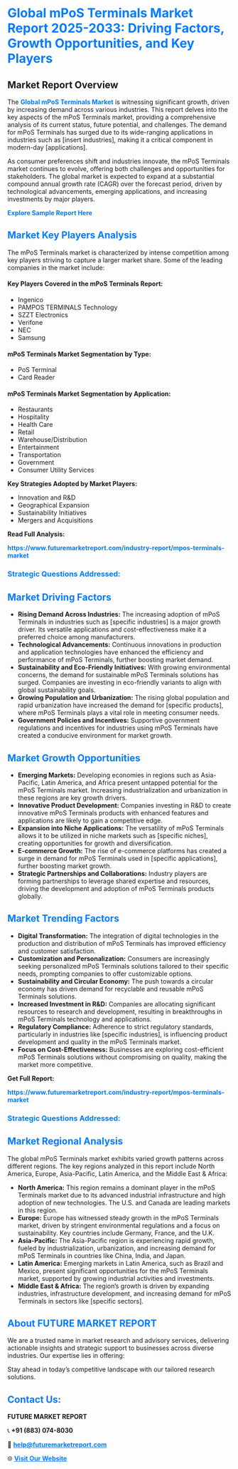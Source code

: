 <h1 style="color: #007BFF;">Global mPoS Terminals Market Report 2025-2033: Driving Factors, Growth Opportunities, and Key Players</h1>

<section id="overview">
<h2>Market Report Overview</h2>
<p>The <a href="https://www.futuremarketreport.com/industry-report/mpos-terminals-market" style="color: #007BFF; text-decoration: none;"><strong>Global mPoS Terminals Market</strong></a> is witnessing significant growth, driven by increasing demand across various industries. This report delves into the key aspects of the mPoS Terminals market, providing a comprehensive analysis of its current status, future potential, and challenges. The demand for mPoS Terminals has surged due to its wide-ranging applications in industries such as [insert industries], making it a critical component in modern-day [applications].</p>
<p>As consumer preferences shift and industries innovate, the mPoS Terminals market continues to evolve, offering both challenges and opportunities for stakeholders. The global market is expected to expand at a substantial compound annual growth rate (CAGR) over the forecast period, driven by technological advancements, emerging applications, and increasing investments by major players.</p>
</section>

<section id="overview">
<p><a href="https://www.futuremarketreport.com/request-sample/reportId=115182" style="color: #007BFF; text-decoration: none;"><strong>Explore Sample Report Here</strong></a></p>
</section>

<section id="key-players">
<h2 style="color: #007BFF;">Market Key Players Analysis</h2>
<p>The mPoS Terminals market is characterized by intense competition among key players striving to capture a larger market share. Some of the leading companies in the market include:</p>
<h4>Key Players Covered in the mPoS Terminals Report:</h4>
<ul><li>Ingenico</li><li>PAMPOS TERMINALS Technology</li><li>SZZT Electronics</li><li>Verifone</li><li>NEC</li><li>Samsung</li></ul>
<h4>mPoS Terminals Market Segmentation by Type:</h4>
<ul><li>PoS Terminal</li><li>Card Reader</li></ul>

<h4>mPoS Terminals Market Segmentation by Application:</h4>
<ul><li>Restaurants</li><li>Hospitality</li><li>Health Care</li><li>Retail</li><li>Warehouse/Distribution</li><li>Entertainment</li><li>Transportation</li><li>Government</li><li>Consumer Utility Services</li></ul>
<p><strong>Key Strategies Adopted by Market Players:</strong></p>
<ul>
<li>Innovation and R&D</li>
<li>Geographical Expansion</li>
<li>Sustainability Initiatives</li>
<li>Mergers and Acquisitions</li>
</ul>
</section>

<section>
<p><strong>Read Full Analysis: </strong></p><a href="https://www.futuremarketreport.com/industry-report/mpos-terminals-market" style="color: #007BFF; text-decoration: none;"><strong>https://www.futuremarketreport.com/industry-report/mpos-terminals-market</strong></a>
<h3 style="color: #007BFF;">Strategic Questions Addressed:</h3>
</section>

<section id="driving-factors">
<h2 style="color: #007BFF;">Market Driving Factors</h2>
<ul>
<li><strong>Rising Demand Across Industries:</strong> The increasing adoption of mPoS Terminals in industries such as [specific industries] is a major growth driver. Its versatile applications and cost-effectiveness make it a preferred choice among manufacturers.</li>
<li><strong>Technological Advancements:</strong> Continuous innovations in production and application technologies have enhanced the efficiency and performance of mPoS Terminals, further boosting market demand.</li>
<li><strong>Sustainability and Eco-Friendly Initiatives:</strong> With growing environmental concerns, the demand for sustainable mPoS Terminals solutions has surged. Companies are investing in eco-friendly variants to align with global sustainability goals.</li>
<li><strong>Growing Population and Urbanization:</strong> The rising global population and rapid urbanization have increased the demand for [specific products], where mPoS Terminals plays a vital role in meeting consumer needs.</li>
<li><strong>Government Policies and Incentives:</strong> Supportive government regulations and incentives for industries using mPoS Terminals have created a conducive environment for market growth.</li>
</ul>
</section>

<section id="growth-opportunities">
<h2 style="color: #007BFF;">Market Growth Opportunities</h2>
<ul>
<li><strong>Emerging Markets:</strong> Developing economies in regions such as Asia-Pacific, Latin America, and Africa present untapped potential for the mPoS Terminals market. Increasing industrialization and urbanization in these regions are key growth drivers.</li>
<li><strong>Innovative Product Development:</strong> Companies investing in R&D to create innovative mPoS Terminals products with enhanced features and applications are likely to gain a competitive edge.</li>
<li><strong>Expansion into Niche Applications:</strong> The versatility of mPoS Terminals allows it to be utilized in niche markets such as [specific niches], creating opportunities for growth and diversification.</li>
<li><strong>E-commerce Growth:</strong> The rise of e-commerce platforms has created a surge in demand for mPoS Terminals used in [specific applications], further boosting market growth.</li>
<li><strong>Strategic Partnerships and Collaborations:</strong> Industry players are forming partnerships to leverage shared expertise and resources, driving the development and adoption of mPoS Terminals products globally.</li>
</ul>
</section>

<section id="trending-factors">
<h2 style="color: #007BFF;">Market Trending Factors</h2>
<ul>
<li><strong>Digital Transformation:</strong> The integration of digital technologies in the production and distribution of mPoS Terminals has improved efficiency and customer satisfaction.</li>
<li><strong>Customization and Personalization:</strong> Consumers are increasingly seeking personalized mPoS Terminals solutions tailored to their specific needs, prompting companies to offer customizable options.</li>
<li><strong>Sustainability and Circular Economy:</strong> The push towards a circular economy has driven demand for recyclable and reusable mPoS Terminals solutions.</li>
<li><strong>Increased Investment in R&D:</strong> Companies are allocating significant resources to research and development, resulting in breakthroughs in mPoS Terminals technology and applications.</li>
<li><strong>Regulatory Compliance:</strong> Adherence to strict regulatory standards, particularly in industries like [specific industries], is influencing product development and quality in the mPoS Terminals market.</li>
<li><strong>Focus on Cost-Effectiveness:</strong> Businesses are exploring cost-efficient mPoS Terminals solutions without compromising on quality, making the market more competitive.</li>
</ul>
</section>

<section>
<p><strong>Get Full Report: </strong></p><a href="https://www.futuremarketreport.com/industry-report/mpos-terminals-market" style="color: #007BFF; text-decoration: none;"><strong>https://www.futuremarketreport.com/industry-report/mpos-terminals-market</strong></a>
<h3 style="color: #007BFF;">Strategic Questions Addressed:</h3>
</section>


<section id="regional-analysis">
<h2 style="color: #007BFF;">Market Regional Analysis</h2>
<p>The global mPoS Terminals market exhibits varied growth patterns across different regions. The key regions analyzed in this report include North America, Europe, Asia-Pacific, Latin America, and the Middle East & Africa:</p>
<ul>
<li><strong>North America:</strong> This region remains a dominant player in the mPoS Terminals market due to its advanced industrial infrastructure and high adoption of new technologies. The U.S. and Canada are leading markets in this region.</li>
<li><strong>Europe:</strong> Europe has witnessed steady growth in the mPoS Terminals market, driven by stringent environmental regulations and a focus on sustainability. Key countries include Germany, France, and the U.K.</li>
<li><strong>Asia-Pacific:</strong> The Asia-Pacific region is experiencing rapid growth, fueled by industrialization, urbanization, and increasing demand for mPoS Terminals in countries like China, India, and Japan.</li>
<li><strong>Latin America:</strong> Emerging markets in Latin America, such as Brazil and Mexico, present significant opportunities for the mPoS Terminals market, supported by growing industrial activities and investments.</li>
<li><strong>Middle East & Africa:</strong> The region’s growth is driven by expanding industries, infrastructure development, and increasing demand for mPoS Terminals in sectors like [specific sectors].</li>
</ul>
</section>

<footer>
<h2 style="color: #007BFF;">About FUTURE MARKET REPORT</h2>
<p>We are a trusted name in market research and advisory services, delivering actionable insights and strategic support to businesses across diverse industries. Our expertise lies in offering:</p>

<p>Stay ahead in today’s competitive landscape with our tailored research solutions.</p>

<h2 style="color: #007BFF;">Contact Us:</h2>
<p><strong>FUTURE MARKET REPORT</strong></p>
<p>📞 <strong>+91 (883) 074-8030</strong></p>
<p>📧 <strong><a href="mailto:help@futuremarketreport.com" style="color: #007BFF;">help@futuremarketreport.com</a></strong></p>
<p>🌐 <strong><a href="https://www.futuremarketreport.com/" style="color: #007BFF;">Visit Our Website</a></strong></p>
</footer>